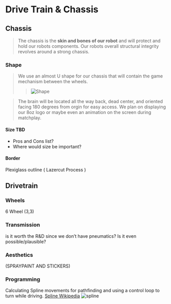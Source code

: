 # Drive Train & Chassis
## Chassis 
> The chassis is the **skin and bones of our robot** and will protect and hold our robots components. Our robots overall structural integrity revolves around a strong chassis. 
### Shape
> We use an almost U shape for our chassis that will contain the game mechanism between the wheels.
>> ![Shape](https://cdn.discordapp.com/attachments/1122312039918997614/1122319183217172581/shape.png)

> The brain will be located all the way back, dead center, and oriented facing 180 degrees from orgin for easy access. We plan on displaying our 8oz logo or maybe even an animation on the screen during matchplay.
 
#### Size TBD
* Pros and Cons list?
* Where would size be important?
#### Border
Plexiglass outline
( Lazercut Process )
 
## Drivetrain  
### Wheels
6 Wheel (3,3) 
 
### Transmission
is it worth the R&D since we don’t have pneumatics? Is it even possible/plausible?
### Aesthetics
(SPRAYPAINT AND STICKERS)
 
### Programming
Calculating Spline movements for pathfinding and    using a control loop to turn while driving. 
[Spline Wikipedia](https://en.wikipedia.org/wiki/Spline_(mathematics))
![spline](https://cdn.discordapp.com/attachments/1122312039918997614/1122312625607413901/1200px-Parametic_Cubic_Spline.png)